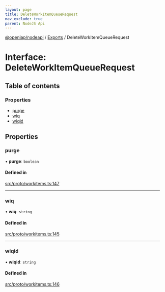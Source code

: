 ```yaml
---
layout: page
title: DeleteWorkItemQueueRequest
nav_exclude: true
parent: NodeJS Api
---
```

[@openiap/nodeapi](../README.html) / [Exports](../modules.html) / DeleteWorkItemQueueRequest

# Interface: DeleteWorkItemQueueRequest

## Table of contents

### Properties

- [purge](DeleteWorkItemQueueRequest.html#purge)
- [wiq](DeleteWorkItemQueueRequest.html#wiq)
- [wiqid](DeleteWorkItemQueueRequest.html#wiqid)

## Properties

### purge

• **purge**: `boolean`

#### Defined in

[src/proto/workitems.ts:147](https://github.com/openiap/nodeapi/blob/a6b5438/src/proto/workitems.ts#L147)

___

### wiq

• **wiq**: `string`

#### Defined in

[src/proto/workitems.ts:145](https://github.com/openiap/nodeapi/blob/a6b5438/src/proto/workitems.ts#L145)

___

### wiqid

• **wiqid**: `string`

#### Defined in

[src/proto/workitems.ts:146](https://github.com/openiap/nodeapi/blob/a6b5438/src/proto/workitems.ts#L146)
